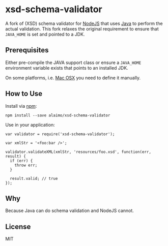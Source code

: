 # xsd-schema-validator


A fork of (XSD) schema validator for [NodeJS](nodejs.org) that uses [Java](https://www.java.com) to perform the actual validation.  This fork relaxes the original requirement to ensure that `JAVA_HOME` is set and pointed to a JDK.


## Prerequisites

Either pre-compile the JAVA support class or ensure a `JAVA_HOME` environment variable exists that points to an installed JDK.  

On some platforms, i.e. [Mac OSX](http://www.mkyong.com/java/how-to-set-java_home-environment-variable-on-mac-os-x/) you need to define it manually.


## How to Use

Install via [npm](http://npmjs.org):

```
npm install --save alaimo/xsd-schema-validator
```

Use in your application:

```
var validator = require('xsd-schema-validator');

var xmlStr = '<foo:bar />';

validator.validateXML(xmlStr, 'resources/foo.xsd', function(err, result) {
  if (err) {
    throw err;
  }

  result.valid; // true
});
```

## Why

Because Java can do schema validation and NodeJS cannot.


## License

MIT

